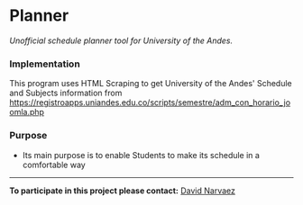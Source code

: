 # Planner
_Unofficial schedule planner tool for University of the Andes._

### Implementation
This program uses HTML Scraping to get University of the Andes' Schedule and Subjects information from https://registroapps.uniandes.edu.co/scripts/semestre/adm_con_horario_joomla.php

### Purpose
* Its main purpose is to enable Students to make its schedule in a comfortable way
____
**To participate in this project please contact:** [David Narvaez](mailto:dnarvaez27@outlook.com)